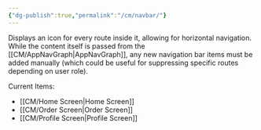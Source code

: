 ```yaml
---
{"dg-publish":true,"permalink":"/cm/navbar/"}
---
```


Displays an icon for every route inside it, allowing for horizontal navigation.
While the content itself is passed from the [[CM/AppNavGraph\|AppNavGraph]], any new navigation bar items must be added manually (which could be useful for suppressing specific routes depending on user role).

Current Items:
- [[CM/Home Screen\|Home Screen]]
- [[CM/Order Screen\|Order Screen]]
- [[CM/Profile Screen\|Profile Screen]]